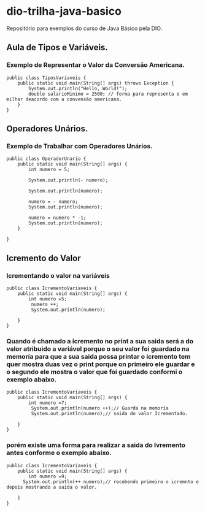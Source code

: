 # dio-trilha-java-basico
Repositório para exemplos do curso de Java Básico pela DIO. 

## Aula de Tipos e Variáveis.

### Exemplo de Representar o Valor da Conversão Americana.

```
public class TiposVariaveis {
    public static void main(String[] args) throws Exception {
        System.out.println("Hello, World!");
        double salarioMinimo = 2500; // forma para representa o em milhar deacordo com a convensão americana.
    }
}
```
## Operadores Unários.

### Exemplo de Trabalhar com Operadores Unários.

```
public class OperadorUnario {
    public static void main(String[] args) {
        int numero = 5;

        System.out.println(- numero);

        System.out.println(numero);

        numero = - numero;
        System.out.println(numero);

        numero = numero * -1;
        System.out.println(numero);
    }

}
```

## Icremento do Valor

### Icrementando o valor na variáveis

```
public class IcrementoVariaveis {
    public static void main(String[] args) {
        int numero =5;
         numero ++;
         System.out.println(numero);
     
    }
}

```

### Quando é chamado a icremento no print a sua saida será a do valor atribuido a variável porque o seu valor foi guardado na memoría para que a sua saida possa printar o icremento tem quer mostra duas vez o print porque on primeiro ele guardar e o segundo ele mostra o valor que foi guardado conformi o exemplo abaixo.</p>

```
public class IcrementoVariaveis {
    public static void main(String[] args) {
        int numero =7;
         System.out.println(numero ++);// Guarda na memoría
         System.out.println(numero);// saida do valor Icrementado.
         
    }
}

```

### porém existe uma forma para realizar a saida do Ivremento antes conforme o exemplo abaixo.
```
public class IcrementoVariaveis {
    public static void main(String[] args) {
        int numero =9;
      System.out.println(++ numero);// recebendo primeiro o icremnto e depois mostrando a saida o valor.
         
    }
}
```
  
         

